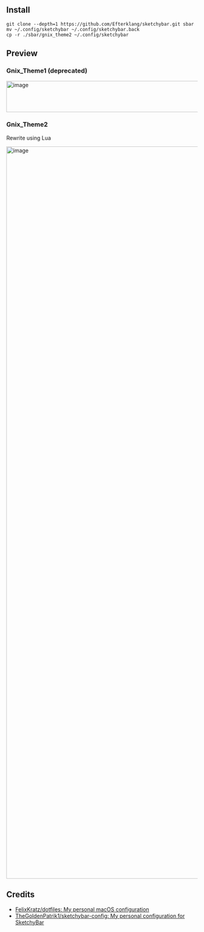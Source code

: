 ## Install

```shell
git clone --depth=1 https://github.com/Efterklang/sketchybar.git sbar
mv ~/.config/sketchybar ~/.config/sketchybar.back
cp -r ./sbar/gnix_theme2 ~/.config/sketchybar
```

## Preview

### Gnix_Theme1 (deprecated)

<img width="3420" height="82" alt="image" src="https://github.com/user-attachments/assets/8b5f1235-0644-4958-a99b-902b68a28b32" />

### Gnix_Theme2

Rewrite using Lua

<img width="3400" height="1922" alt="image" src="https://github.com/user-attachments/assets/4f293a12-0ee4-44bd-9aad-fe861c4aa2c8" />


## Credits

- [FelixKratz/dotfiles: My personal macOS configuration](https://github.com/FelixKratz/dotfiles)
- [TheGoldenPatrik1/sketchybar-config: My personal configuration for SketchyBar](https://github.com/TheGoldenPatrik1/sketchybar-config)
